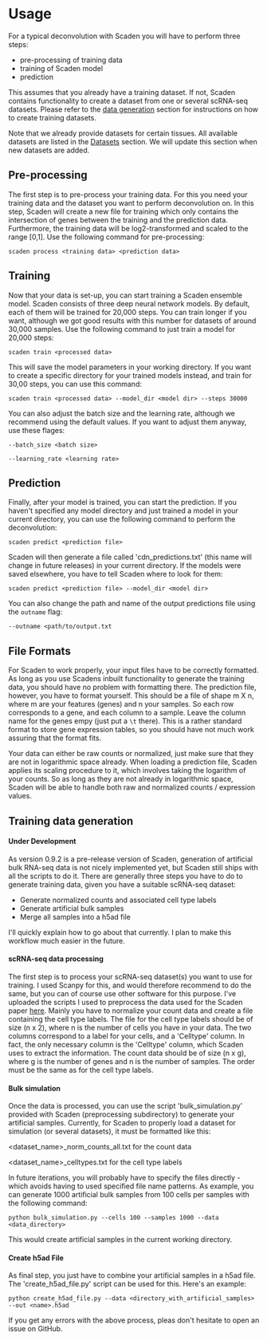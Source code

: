 # Usage

For a typical deconvolution with Scaden you will have to perform three steps:

* pre-processing of training data
* training of Scaden model
* prediction

This assumes that you already have a training dataset. If not, Scaden contains functionality to create a dataset from one or several scRNA-seq datasets.
Please refer to the [data generation](#training-data-generation) section for instructions on how to create training datasets.

Note that we already provide datasets for certain tissues. All available datasets are listed in the [Datasets](datasets) section. We will
update this section when new datasets are added. 

## Pre-processing
The first step is to pre-process your training data. For this you need your training data and the dataset you want to perform deconvolution on.
In this step, Scaden will create a new file for training which only contains the intersection of genes between the training and the prediction data.
Furthermore, the training data will be log2-transformed and scaled to the range [0,1]. Use the following command for pre-processing:

```console
scaden process <training data> <prediction data>
```

## Training
Now that your data is set-up, you can start training a Scaden ensemble model. Scaden consists of three deep neural network models. By default,
each of them will be trained for 20,000 steps. You can train longer if you want, although we got good results with this number for datasets of 
around 30,000 samples. Use the following command to just train a model for 20,000 steps:


```console
scaden train <processed data>
```

This will save the model parameters in your working directory. If you want to create a specific directory for your trained models instead,
and train for 30,00 steps, you can use this command:


```console
scaden train <processed data> --model_dir <model dir> --steps 30000
```


You can also adjust the batch size and the learning rate, although we recommend using the default values. If you want to adjust them anyway, use these flages:


```console
--batch_size <batch size>

--learning_rate <learning rate>
```

## Prediction 
Finally, after your model is trained, you can start the prediction. If you haven't specified any model directory and just trained a model
in your current directory, you can use the following command to perform the deconvolution: 

```console
scaden predict <prediction file>
```

Scaden will then generate a file called 'cdn_predictions.txt' (this name will change in future releases) in your current directory. If the models were saved elsewhere,
you have to tell Scaden where to look for them:

```console
scaden predict <prediction file> --model_dir <model dir>
```


You can also change the path and name of the output predictions file using the `outname` flag:

```console
--outname <path/to/output.txt
```

## File Formats
For Scaden to work properly, your input files have to be correctly formatted. As long as you use Scadens inbuilt functionality to generate the training data, you should have no problem 
with formatting there. The prediction file, however, you have to format yourself. This should be a file of shape m X n, where m are your features (genes) and n your samples. So each row corresponds to 
a gene, and each column to a sample. Leave the column name for the genes empy (just put a `\t` there). This is a rather standard format to store gene expression tables, so you should have not much work assuring that the
format fits.

Your data can either be raw counts or normalized, just make sure that they are not in logarithmic space already. When loading a prediction file, Scaden applies its scaling procedure to it, which involves taking the logarithm of your counts.
So as long as they are not already in logarithmic space, Scaden will be able to handle both raw and normalized counts / expression values.

## Training data generation
#### Under Development 
As version 0.9.2 is a pre-release version of Scaden, generation of artificial bulk RNA-seq data is not nicely implemented yet, but Scaden still ships with all the scripts to do it. 
There are generally three steps you have to do to generate training data, given you have a suitable scRNA-seq dataset:

* Generate normalized counts and associated cell type labels
* Generate artificial bulk samples
* Merge all samples into a h5ad file

I'll quickly explain how to go about that currently. I plan to make this workflow much easier in the future.

#### scRNA-seq data processing
The first step is to process your scRNA-seq dataset(s) you want to use for training. I used Scanpy for this, and would therefore
recommend to do the same, but you can of course use other software for this purpose. I've uploaded the scripts I used to preprocess
the data used for the Scaden paper [here](https://doi.org/10.6084/m9.figshare.8234030.v1). Mainly you have to normalize your count data
and create a file containing the cell type labels. The file for the cell type labels should be of size (n x 2), where n is the number of cells 
you have in your data. The two columns correspond to a label for your cells, and a 'Celltype' column. In fact, the only necessary column is the 'Celltype'
column, which Scaden uses to extract the information. The count data should be of size (n x g), where g is the number of genes and n is the number of samples.
The order must be the same as for the cell type labels.

#### Bulk simulation
Once the data is processed, you can use the script 'bulk_simulation.py' provided with Scaden (preprocessing subdirectory) to generate your artificial samples.
Currently, for Scaden to properly load a dataset for simulation (or several datasets), it must be formatted like this:

<dataset_name>_norm_counts_all.txt for the count data

<dataset_name>_celltypes.txt for the cell type labels 

In future iterations, you will probably have to specify the files directly - which avoids having to used specified file name patterns.
As example, you can generate 1000 artificial bulk samples from 100 cells per samples with the following command:
```console
python bulk_simulation.py --cells 100 --samples 1000 --data <data_directory> 
```
This would create artificial samples in the current working directory.


#### Create h5ad File
As final step, you just have to combine your artificial samples in a h5ad file. The 'create_h5ad_file.py' script can be used for this.
Here's an example:
```console
python create_h5ad_file.py --data <directory_with_artificial_samples> --out <name>.h5ad
```

If you get any errors with the above process, pleas don't hesitate to open an issue on GitHub.